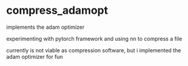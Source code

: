 # compress_adamopt

implements the adam optimizer

experimenting with pytorch framework and using nn to compress a file

currently is not viable as compression software, but i implemented the adam optimizer for fun

